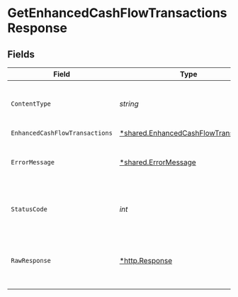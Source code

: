# GetEnhancedCashFlowTransactionsResponse


## Fields

| Field                                                                                       | Type                                                                                        | Required                                                                                    | Description                                                                                 |
| ------------------------------------------------------------------------------------------- | ------------------------------------------------------------------------------------------- | ------------------------------------------------------------------------------------------- | ------------------------------------------------------------------------------------------- |
| `ContentType`                                                                               | *string*                                                                                    | :heavy_check_mark:                                                                          | HTTP response content type for this operation                                               |
| `EnhancedCashFlowTransactions`                                                              | [*shared.EnhancedCashFlowTransactions](../../models/shared/enhancedcashflowtransactions.md) | :heavy_minus_sign:                                                                          | OK                                                                                          |
| `ErrorMessage`                                                                              | [*shared.ErrorMessage](../../models/shared/errormessage.md)                                 | :heavy_minus_sign:                                                                          | Your API request was not properly authorized.                                               |
| `StatusCode`                                                                                | *int*                                                                                       | :heavy_check_mark:                                                                          | HTTP response status code for this operation                                                |
| `RawResponse`                                                                               | [*http.Response](https://pkg.go.dev/net/http#Response)                                      | :heavy_minus_sign:                                                                          | Raw HTTP response; suitable for custom response parsing                                     |